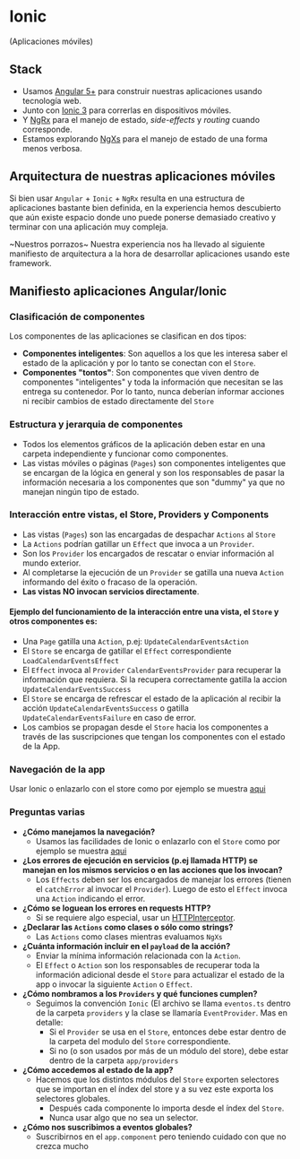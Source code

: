 Ionic
=====

(Aplicaciones móviles)

## Stack

* Usamos [Angular 5+](https://angular.io) para construir nuestras aplicaciones usando tecnología web.
* Junto con [Ionic 3](https://ionicframework.com/) para correrlas en dispositivos móviles.
* Y [NgRx](https://github.com/ngrx/platform) para el manejo de estado, _side-effects_ y _routing_ cuando corresponde.
* Estamos explorando [NgXs](https://ngxs.gitbook.io/ngxs) para el manejo de estado de una forma menos verbosa.



## Arquitectura de nuestras aplicaciones móviles

Si bien usar `Angular` + `Ionic` + `NgRx` resulta en una estructura de aplicaciones bastante bien definida, en la experiencia hemos descubierto que aún existe espacio donde uno puede ponerse demasiado creativo y terminar con una aplicación muy compleja.

~Nuestros porrazos~ Nuestra experiencia nos ha llevado al siguiente manifiesto de arquitectura a la hora de desarrollar aplicaciones usando este framework.

## Manifiesto aplicaciones Angular/Ionic

### Clasificación de componentes

Los componentes de las aplicaciones se clasifican en dos tipos:

 - **Componentes inteligentes**: Son aquellos a los que les interesa saber el estado de la aplicación y por lo tanto se conectan con el `Store`.
 - **Componentes "tontos"**: Son componentes que viven dentro de componentes "inteligentes" y toda la información que necesitan se las entrega su contenedor. Por lo tanto, nunca deberían informar acciones ni recibir cambios de estado directamente del `Store`

### Estructura y jerarquia de componentes

 - Todos los elementos gráficos de la aplicación deben estar en una carpeta independiente y funcionar como componentes.
 - Las vistas móviles o páginas (`Pages`) son componentes inteligentes que se encargan de la lógica en general y son los responsables de pasar la información necesaria a los componentes que son "dummy" ya que no manejan ningún tipo de estado.

### Interacción entre vistas, el Store, Providers y Components

 - Las vistas (`Pages`) son las encargadas de despachar `Actions` al `Store`
 - La `Actions` podrían gatillar un `Effect` que invoca a un `Provider`.
 - Son los `Provider` los encargados de rescatar o enviar información al mundo exterior.
 - Al completarse la ejecución de un `Provider` se gatilla una nueva `Action` informando del éxito o fracaso de la operación.
 - **Las vistas NO invocan servicios directamente**.

#### Ejemplo del funcionamiento de la interacción entre una vista, el `Store` y otros componentes es:

 - Una `Page` gatilla una `Action`, p.ej: `UpdateCalendarEventsAction`
 - El `Store` se encarga de gatillar el `Effect` correspondiente `LoadCalendarEventsEffect`
 - El `Effect` invoca al `Provider` `CalendarEventsProvider` para recuperar la información que requiera. Si la recupera correctamente gatilla la accion `UpdateCalendarEventsSuccess`
 - El `Store` se encarga de refrescar el estado de la aplicación al recibir la acción `UpdateCalendarEventsSuccess` o gatilla `UpdateCalendarEventsFailure` en caso de error.
 - Los cambios se propagan desde el `Store` hacia los componentes a través de las suscripciones que tengan los componentes con el estado de la App.

### Navegación de la app

Usar Ionic o enlazarlo con el store como por ejemplo se muestra [aqui](https://gist.github.com/llekn/e93dccb2b3dba1744949497a1b054798)

### Preguntas varias

- **¿Cómo manejamos la navegación?**
  + Usamos las facilidades de Ionic o enlazarlo con el `Store` como por ejemplo se muestra [aqui](https://gist.github.com/llekn/e93dccb2b3dba1744949497a1b054798)
- **¿Los errores de ejecución en servicios (p.ej llamada HTTP) se manejan en los mismos servicios  o en las acciones que los invocan?**
  + Los `Effects` deben ser los encargados de manejar los errores (tienen el `catchError` al invocar el `Provider`). Luego de esto el `Effect` invoca una `Action` indicando el error.
- **¿Cómo se loguean los errores en requests HTTP?**
  + Si se requiere algo especial, usar un [HTTPInterceptor](https://gist.github.com/llekn/895436cbfae7486cfd93c92f62c5e50e).
- **¿Declarar las `Actions` como clases o sólo como strings?**
  + Las `Actions` como clases mientras evaluamos `NgXs`
- **¿Cuánta información incluir en el `payload` de la acción?**
  + Enviar la mínima información relacionada con la `Action`.
  + El `Effect` o `Action` son los responsables de recuperar toda la información adicional desde el `Store` para actualizar el estado de la app o invocar la siguiente `Action` o `Effect`.
- **¿Cómo nombramos a los `Providers` y qué funciones cumplen?**
  + Seguimos la convención `Ionic` (El archivo se llama `eventos.ts` dentro de la carpeta `providers` y la clase se llamaría `EventProvider`. Mas en detalle:
    - Si el `Provider` se usa en el `Store`, entonces debe estar dentro de la carpeta del modulo del `Store` correspondiente.
    - Si no (o son usados por más de un módulo del store), debe estar dentro de la carpeta `app/providers`
- **¿Cómo accedemos al estado de la app?**
  + Hacemos que los distintos módulos del `Store` exporten selectores que se importan en el índex del store y a su vez este exporta los selectores globales.
    - Después cada componente lo importa desde el índex del `Store`.
    - Nunca usar algo que no sea un selector.
- **¿Cómo nos suscribimos a eventos globales?**
  + Suscribirnos en el `app.component` pero teniendo cuidado con que no crezca mucho
